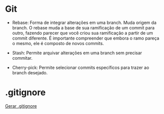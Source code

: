 # Git

- Rebase: Forma de integrar alterações em uma branch. Muda origem da branch.
O rebase muda a base de sua ramificação de um commit para outro, fazendo parecer que você criou sua ramificação a partir de um commit diferente. É importante compreender que embora o ramo pareça o mesmo, ele é composto de novos commits.

- Stash: Permite arquivar alterações em uma branch sem precisar commitar. 

- Cherry-pick: Permite selecionar commits específicos para trazer ao branch desejado.

# .gitignore
[Gerar .gitignore](https://www.toptal.com/developers/gitignore)